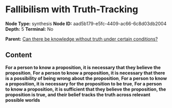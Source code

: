 # Fallibilism with Truth-Tracking

**Node Type:** synthesis
**Node ID:** aad5b179-e5fc-4409-ac66-6c8d03db2004
**Depth:** 5
**Terminal:** No

**Parent:** [Can there be knowledge without truth under certain conditions?](can-there-be-knowledge-without-truth-under-certain-conditions-antithesis-f11c3dd8-2be1-489c-9be4-3f2c0cb8d08e.md)

## Content

**For a person to know a proposition, it is necessary that they believe the proposition**, **For a person to know a proposition, it is necessary that there is a possibility of being wrong about the proposition**, **For a person to know a proposition, it is necessary for the proposition to be true**, **For a person to know a proposition, it is sufficient that they believe the proposition, the proposition is true, and their belief tracks the truth across relevant possible worlds**
